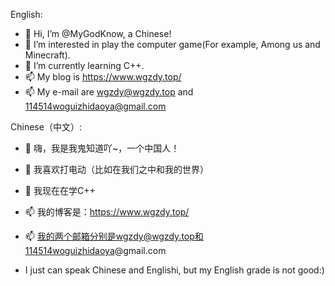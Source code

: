 English:

- 👋 Hi, I’m @MyGodKnow, a Chinese!
- 👀 I’m interested in play the computer game(For example, Among us and Minecraft).
- 🌱 I’m currently learning C++.
- 📫 My blog is https://www.wgzdy.top/
- 📫 My e-mail are wgzdy@wgzdy.top and 114514woguizhidaoya@gmail.com

Chinese（中文）:

- 👋 嗨，我是我鬼知道吖~，一个中国人！
- 👀 我喜欢打电动（比如在我们之中和我的世界）
- 🌱 我现在在学C++
- 📫 我的博客是：https://www.wgzdy.top/
- 📫 我的两个邮箱分别是wgzdy@wgzdy.top和114514woguizhidaoya@gmail.com

- I just can speak Chinese and Englishi, but my English grade is not good:)
